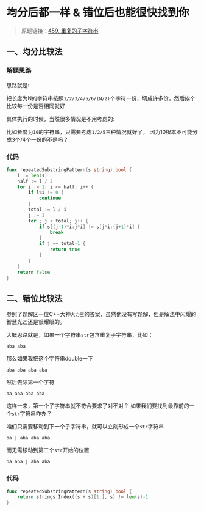 # 均分后都一样 & 错位后也能很快找到你
> 原题链接：[459. 重复的子字符串](https://leetcode-cn.com/problems/repeated-substring-pattern/)


## 一、均分比较法
### 解题思路
思路就是:

把长度为N的字符串按照``1/2/3/4/5/6/(N/2)``个字符一份，切成许多份，然后挨个比较每一份是否相同就好

具体执行的时候，当然很多情况是不用考虑的:

比如长度为``10``的字符串，只需要考虑``1/2/5``三种情况就好了，
因为10根本不可能分成3个/4个一份的不是吗？


### 代码

```go
func repeatedSubstringPattern(s string) bool {
	l := len(s)
	half := l / 2
	for i := 1; i <= half; i++ {
		if l%i != 0 {
			continue
		}
		total := l / i
		j := 1
		for ; j < total; j++ {
			if s[(j-1)*i:j*i] != s[j*i:(j+1)*i] {
				break
			}
			if j == total-1 {
				return true
			}
		}
	}
	return false
}
```

## 二、错位比较法
参照了题解区一位C++大神``大力王``的答案，虽然他没有写题解，但是解法中闪耀的智慧光芒还是很耀眼的。

大概思路就是，如果一个字符串``str``包含重复子字符串，比如：
```
aba aba
```
那么如果我把这个字符串double一下
```
aba aba aba aba
```
然后去除第一个字符
```
ba aba aba aba
```
这样一来，第一个子字符串就不符合要求了对不对？
如果我们要找到最靠前的一个``str``字符串咋办？

咱们只需要移动到下一个子字符串，就可以立刻形成一个``str``字符串
```
ba | aba aba aba
```
而无需移动到第二个``str``开始的位置
```
ba aba | aba aba
```
### 代码
```go
func repeatedSubstringPattern(s string) bool {
	return strings.Index((s + s)[1:], s) != len(s)-1
}
```
